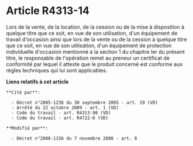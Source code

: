 # Article R4313-14

Lors de la vente, de la location, de la cession ou de la mise à disposition à quelque titre que ce soit, en vue de son
utilisation, d'un équipement de travail d'occasion ainsi que lors de la vente ou de la cession à quelque titre que ce soit,
en vue de son utilisation, d'un équipement de protection individuelle d'occasion mentionné à la section 1 du chapitre Ier du
présent titre, le responsable de l'opération remet au preneur un certificat de conformité par lequel il atteste que le
produit concerné est conforme aux règles techniques qui lui sont applicables.

**Liens relatifs à cet article**

	**Cité par**:

	  - Décret n°2005-1236 du 30 septembre 2005 - art. 19 (VD)
	  - Arrêté du 22 octobre 2009 - art. 1 (VD)
	  - Code du travail - art. R4313-90 (VD)
	  - Code du travail - art. R4722-6 (VD)

	**Modifié par**:

	  - Décret n°2008-1156 du 7 novembre 2008 - art. 8
